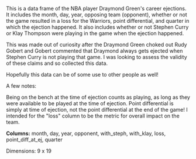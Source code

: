 This is a data frame of the NBA player Draymond Green's career ejections. 
It includes the month, day, year, opposing team (opponent), whether or not the game resulted in a loss for the Warriors, point differential, and quarter in which the ejection happened.
It also includes whether or not Stephen Curry or Klay Thompson were playing in the game when the ejection happened.

This was made out of curiosity after the Draymond Green choked out Rudy Gobert and Gobert commented that Draymond always gets ejected when Stephen Curry is not playing that game. 
I was looking to assess the validity of these claims and so collected this data.

Hopefully this data can be of some use to other people as well!



A few notes:

Being on the bench at the time of ejection counts as playing, as long as they were available to be played at the time of ejection.
Point differential is simply at time of ejection, not the point differential at the end of the game! I intended for the "loss" column to be the metric for overall impact on the team.


**Columns:**
month,	day,	year,	opponent,	with_steph,	with_klay,	loss,	point_diff_at_ej,	quarter

Dimensions:
9 x 19
